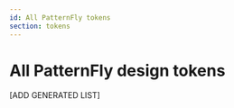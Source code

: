 ```yaml
---
id: All PatternFly tokens
section: tokens
---
```


# All PatternFly design tokens

[ADD GENERATED LIST]